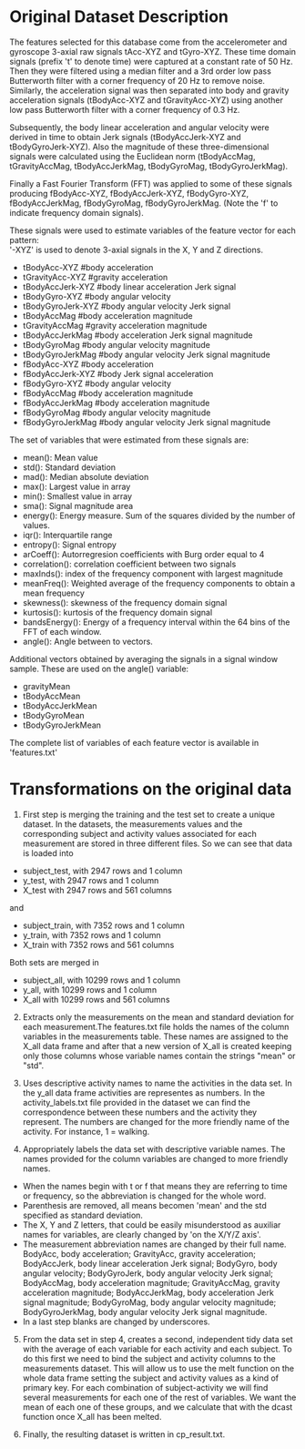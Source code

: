 Original Dataset Description
============================

The features selected for this database come from the accelerometer and gyroscope 3-axial raw signals tAcc-XYZ and tGyro-XYZ. 
These time domain signals (prefix 't' to denote time) were captured at a constant rate of 50 Hz. Then they were filtered using a median 
filter and a 3rd order low pass Butterworth filter with a corner frequency of 20 Hz to remove noise. Similarly, the acceleration signal 
was then separated into body and gravity acceleration signals (tBodyAcc-XYZ and tGravityAcc-XYZ) using another low pass Butterworth filter 
with a corner frequency of 0.3 Hz. 

Subsequently, the body linear acceleration and angular velocity were derived in time to obtain Jerk signals 
(tBodyAccJerk-XYZ and tBodyGyroJerk-XYZ). Also the magnitude of these three-dimensional signals were calculated using the Euclidean norm 
(tBodyAccMag, tGravityAccMag, tBodyAccJerkMag, tBodyGyroMag, tBodyGyroJerkMag). 

Finally a Fast Fourier Transform (FFT) was applied to some of these signals producing fBodyAcc-XYZ, fBodyAccJerk-XYZ, fBodyGyro-XYZ, 
fBodyAccJerkMag, fBodyGyroMag, fBodyGyroJerkMag. (Note the 'f' to indicate frequency domain signals). 

These signals were used to estimate variables of the feature vector for each pattern:  
'-XYZ' is used to denote 3-axial signals in the X, Y and Z directions.

* tBodyAcc-XYZ                    #body acceleration 
* tGravityAcc-XYZ                 #gravity acceleration 
* tBodyAccJerk-XYZ                #body linear acceleration Jerk signal
* tBodyGyro-XYZ                   #body angular velocity 
* tBodyGyroJerk-XYZ               #body angular velocity Jerk signal
* tBodyAccMag                     #body acceleration magnitude
* tGravityAccMag                  #gravity acceleration magnitude
* tBodyAccJerkMag                 #body acceleration Jerk signal magnitude
* tBodyGyroMag                    #body angular velocity magnitude
* tBodyGyroJerkMag                #body angular velocity Jerk signal magnitude
* fBodyAcc-XYZ                    #body acceleration 
* fBodyAccJerk-XYZ                #body Jerk signal acceleration 
* fBodyGyro-XYZ                   #body angular velocity 
* fBodyAccMag                     #body acceleration magnitude
* fBodyAccJerkMag                 #body acceleration magnitude
* fBodyGyroMag                    #body angular velocity magnitude
* fBodyGyroJerkMag                #body angular velocity Jerk signal magnitude

The set of variables that were estimated from these signals are: 

* mean(): Mean value
* std(): Standard deviation
* mad(): Median absolute deviation 
* max(): Largest value in array
* min(): Smallest value in array
* sma(): Signal magnitude area
* energy(): Energy measure. Sum of the squares divided by the number of values. 
* iqr(): Interquartile range 
* entropy(): Signal entropy
* arCoeff(): Autorregresion coefficients with Burg order equal to 4
* correlation(): correlation coefficient between two signals
* maxInds(): index of the frequency component with largest magnitude
* meanFreq(): Weighted average of the frequency components to obtain a mean frequency
* skewness(): skewness of the frequency domain signal 
* kurtosis(): kurtosis of the frequency domain signal 
* bandsEnergy(): Energy of a frequency interval within the 64 bins of the FFT of each window.
* angle(): Angle between to vectors.

Additional vectors obtained by averaging the signals in a signal window sample. These are used on the angle() variable:

* gravityMean
* tBodyAccMean
* tBodyAccJerkMean
* tBodyGyroMean
* tBodyGyroJerkMean

The complete list of variables of each feature vector is available in 'features.txt'


Transformations on the original data
====================================

1) First step is merging the training and the test set to create a unique dataset. In the datasets, the measurements values and the corresponding subject and activity values associated for each measurement are stored in three different files. So we can see that data is loaded into 

* subject_test, with 2947 rows and 1 column
* y_test, with 2947 rows and 1 column
* X_test with 2947 rows and 561 columns

and 

* subject_train, with 7352 rows and 1 column
* y_train, with 7352 rows and 1 column
* X_train with 7352 rows and 561 columns

Both sets are merged in

* subject_all, with 10299 rows and 1 column
* y_all, with 10299 rows and 1 column
* X_all with 10299 rows and 561 columns


2) Extracts only the measurements on the mean and standard deviation for each measurement.The features.txt file holds the names of the column variables in the measurements table. These names are assigned to the X_all data frame and after that a new version of X_all is created keeping only those columns whose variable names contain the strings "mean" or "std".

3) Uses descriptive activity names to name the activities in the data set. In the y_all data frame activities are representes as numbers. In the activity_labels.txt file provided in the dataset we can find the correspondence between these numbers and the activity they represent. The numbers are changed for the more friendly name of the activity. For instance, 1 = walking. 

4) Appropriately labels the data set with descriptive variable names. The names provided for the column variables are changed to more friendly names. 

* When the names begin with t or f that means they are referring to time or frequency, so the abbreviation is changed for the whole word. 
* Parenthesis are removed, all means becomen 'mean' and the std specified as standard deviation. 
* The X, Y and Z letters, that could be easily misunderstood as auxiliar names for variables, are clearly changed by 'on the X/Y/Z axis'.
* The measurement abbreviation names are changed by their full name. BodyAcc, body acceleration; GravityAcc, gravity acceleration; BodyAccJerk, body linear acceleration Jerk signal; BodyGyro, body angular velocity; BodyGyroJerk, body angular velocity Jerk signal; BodyAccMag, body acceleration magnitude; GravityAccMag, gravity acceleration magnitude; BodyAccJerkMag, body acceleration Jerk signal magnitude; BodyGyroMag, body angular velocity magnitude; BodyGyroJerkMag, body angular velocity Jerk signal magnitude. 
* In a last step blanks are changed by underscores.

5) From the data set in step 4, creates a second, independent tidy data set with the average of each variable for each activity and each subject. To do this first we need to bind the subject and activity columns to the measurements dataset. This will allow us to use the melt function on the whole data frame setting the subject and activity values as a kind of primary key. For each combination of subject-activity we will find several measurements for each one of the rest of variables. We want the mean of each one of these groups, and we calculate that with the dcast function once X_all has been melted. 

6) Finally, the resulting dataset is written in cp_result.txt. 
